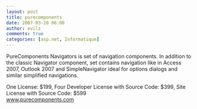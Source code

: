 ```yaml
---
layout: post
title: purecomponents
date: 2007-03-28 06:00
author: evilz
comments: true
categories: [asp.net, Informatique]
---
```

PureComponents Navigators is set of navigation components. In addition to the classic Navigator component, set contains navigation like in Access 2007, Outlook 2007 and 	SimpleNavigator ideal for options dialogs and similar simplified navigations.<br />

One License: $199, Four Developer License with Source Code: $399, Site License with Source Code: $599<br />
<a href="http://www.purecomponents.com/" >www.purecomponents.com</a>

<br />
